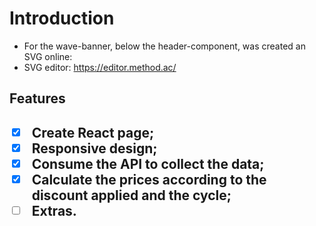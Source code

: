 <h1>Introduction</h1>

- For the wave-banner, below the header-component, was created an SVG online:
- SVG editor: https://editor.method.ac/

<h2>Features<h2>

- [x] Create React page;
- [x] Responsive design;
- [x] Consume the API to collect the data;
- [x] Calculate the prices according to the discount applied and the cycle;
- [ ] Extras.
